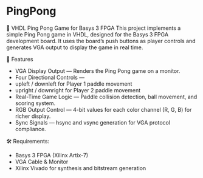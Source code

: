 # PingPong
🏓 VHDL Ping Pong Game for Basys 3 FPGA
This project implements a simple Ping Pong game in VHDL, designed for the Basys 3 FPGA development board.
It uses the board’s push buttons as player controls and generates VGA output to display the game in real time.

🎯 Features
* VGA Display Output — Renders the Ping Pong game on a monitor.
* Four Directional Controls —
* upleft / downleft for Player 1 paddle movement
* upright / downright for Player 2 paddle movement
* Real-Time Game Logic — Paddle collision detection, ball movement, and scoring system.
* RGB Output Control — 4-bit values for each color channel (R, G, B) for richer display.
* Sync Signals — hsync and vsync generation for VGA protocol compliance.

🛠 Requirements:
* Basys 3 FPGA (Xilinx Artix-7)
* VGA Cable & Monitor
* Xilinx Vivado for synthesis and bitstream generation
